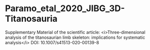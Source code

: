 # Paramo_etal_2020_JIBG_3D-Titanosauria
Supplementary Material of the scientific article: &lt;i>Three-dimensional analysis of the titanosaurian limb skeleton: implications for systematic analysis&lt;/i> DOI: 10.1007/s41513-020-00139-8
